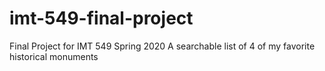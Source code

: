 # imt-549-final-project
Final Project for IMT 549 Spring 2020
A searchable list of 4 of my favorite historical monuments 

